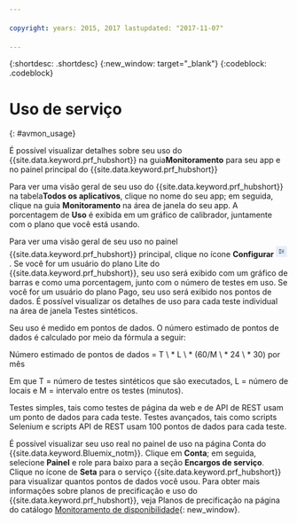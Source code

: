 ```yaml
---

copyright: years: 2015, 2017 lastupdated: "2017-11-07"

---
```


{:shortdesc: .shortdesc}
{:new_window: target="_blank"}
{:codeblock: .codeblock}

# Uso de serviço
{: #avmon_usage}

É possível visualizar detalhes sobre seu uso do {{site.data.keyword.prf_hubshort}} na guia**Monitoramento** para seu app e no painel principal do {{site.data.keyword.prf_hubshort}}

Para ver uma visão geral de seu uso do {{site.data.keyword.prf_hubshort}} na tabela**Todos os aplicativos**, clique no nome do seu app; em seguida, clique na guia **Monitoramento** na área de janela do seu app. A porcentagem de **Uso**
é exibida em um gráfico de calibrador, juntamente com o plano que você está usando.

Para ver uma visão geral de seu uso no painel {{site.data.keyword.prf_hubshort}} principal,
clique no ícone **Configurar** ![Ícone Configurar](images/config_icn_white_smll.jpg). Se você for um usuário do plano Lite do {{site.data.keyword.prf_hubshort}},
seu uso será exibido com um gráfico de barras e como uma porcentagem, junto com o número de testes em uso. Se você for um usuário do plano Pago, seu uso será exibido nos pontos de dados. É possível visualizar os detalhes de uso para cada teste individual na área de janela Testes sintéticos.

Seu uso é medido em pontos de dados. O número estimado de pontos de dados é calculado por meio da fórmula a seguir:

Número estimado de pontos de dados = T \ * L \ * (60/M \ * 24 \ * 30) por mês

Em que T = número de testes sintéticos que são executados, L = número de locais e
M = intervalo entre os testes (minutos).

Testes simples, tais como testes de página da web e de API de REST usam um ponto de dados
para cada teste. Testes avançados, tais como scripts Selenium e scripts API de REST usam
100 pontos de dados para cada teste.

É possível visualizar seu uso real no painel de uso na página Conta do {{site.data.keyword.Bluemix_notm}}. Clique em **Conta**; em
seguida, selecione **Painel** e role para baixo para a seção **Encargos
de serviço**. Clique no ícone de **Seta** para o
serviço {{site.data.keyword.prf_hubshort}} para
visualizar quantos pontos de dados você usou. Para obter mais informações sobre planos de precificação e uso do {{site.data.keyword.prf_hubshort}}, veja Planos de precificação na página do catálogo [Monitoramento de disponibilidade](https://console.{DomainName}/catalog/services/availability-monitoring/ "(aberta em uma nova guia ou janela)"){: new_window}.
